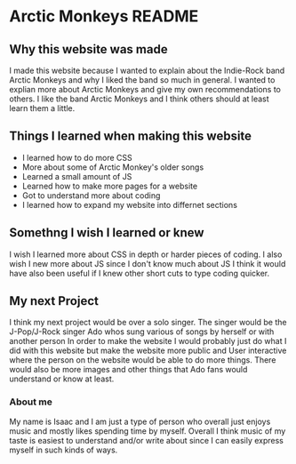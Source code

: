 # Arctic Monkeys README
## Why this website was made
I made this website because I wanted to explain about the Indie-Rock band Arctic Monkeys and why I liked the band so much in general.
I wanted to explian more about Arctic Monkeys and give my own  recommendations to others. I like the band Arctic Monkeys and I think others should at least learn them a little.
## Things I learned when making this website
- I learned how to do more CSS
- More about some of Arctic Monkey's older songs
- Learned a small amount of JS
- Learned how to make more pages for a website
- Got to understand more about coding
- I learned how to expand my website into differnet sections
## Somethng I wish I learned or knew
I wish I learned more about CSS in depth or harder pieces of coding. I also wish I new more about JS since I don't know much about JS
I think it would have also been useful if I knew other short cuts to type coding quicker.
## My next Project
I think my next project would be over a solo singer. The singer would be the J-Pop/J-Rock singer Ado whos sung various of songs by herself or with another person
In order to make the website I would probably just do what I did with this website but make the website more public and User interactive where the person on the website would be able to do more things.
There would also be more images and other things that Ado fans would understand or know at least.
### About me
My name is Isaac and I am just a type of person who overall just enjoys music and mostly likes spending time by myself. Overall I think music of my taste is easiest to understand and/or write about since I can easily express myself in such kinds of ways.
